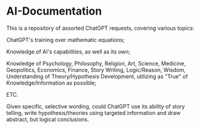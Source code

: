 # AI-Documentation

This is a repository of assorted ChatGPT requests, covering various topics: 

ChatGPT's training over mathematic equations; 

Knowledge of AI's capabilities, as well as its own; 

Knowledge of Psychology, Philosophy, Religion, Art, Science, Medicine, Geopolitics, 
Economics, Finance, Story Writing, Logic/Reason, Wisdom, Understanding of 
Theory/Hypothesis Development, utilizing as "True" of Knowledge/Information as possible; 

ETC. 

Given specific, selective wording, could ChatGPT use its ability of story telling, 
write hypothesis/theories using targeted information and draw abstract, but logical conclusions.
